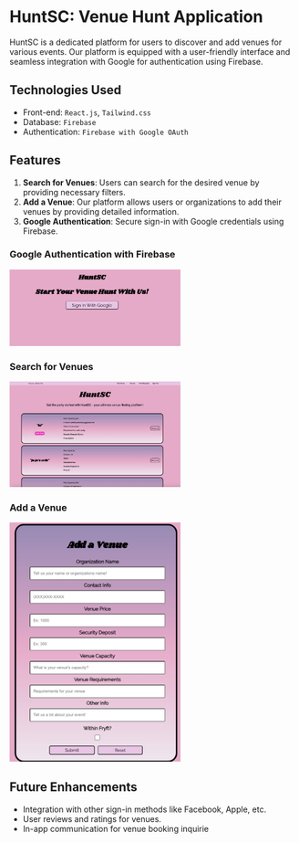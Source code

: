 # HuntSC: Venue Hunt Application

HuntSC is a dedicated platform for users to discover and add venues for various events. Our platform is equipped with a user-friendly interface and seamless integration with Google for authentication using Firebase.

## Technologies Used
* Front-end: `React.js`, `Tailwind.css`
* Database: `Firebase`
* Authentication: `Firebase with Google OAuth`

## Features
1. **Search for Venues**: Users can search for the desired venue by providing necessary filters.
2. **Add a Venue**: Our platform allows users or organizations to add their venues by providing detailed information.
3. **Google Authentication**: Secure sign-in with Google credentials using Firebase.

### Google Authentication with Firebase
<img src="img/login_page.png" alt="login page" width="300">

### Search for Venues
<img src="img/venues_page.png" alt="venues page" width="300">

### Add a Venue
<img src="img/addVenue_page.png" alt="add a venue page" width="300">

## Future Enhancements
* Integration with other sign-in methods like Facebook, Apple, etc.
* User reviews and ratings for venues.
* In-app communication for venue booking inquirie

